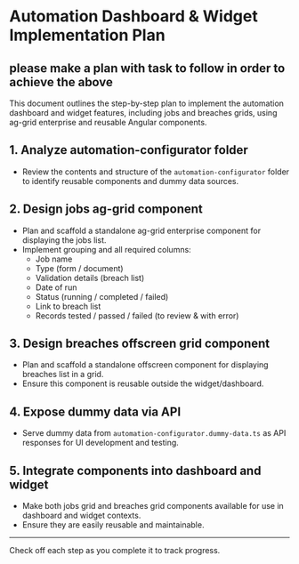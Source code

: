 # Automation Dashboard & Widget Implementation Plan

## please make a plan with task to follow in order to achieve the above

This document outlines the step-by-step plan to implement the automation dashboard and widget features, including jobs and breaches grids, using ag-grid enterprise and reusable Angular components.

## 1. Analyze automation-configurator folder

- Review the contents and structure of the `automation-configurator` folder to identify reusable components and dummy data sources.

## 2. Design jobs ag-grid component

- Plan and scaffold a standalone ag-grid enterprise component for displaying the jobs list.
- Implement grouping and all required columns:
  - Job name
  - Type (form / document)
  - Validation details (breach list)
  - Date of run
  - Status (running / completed / failed)
  - Link to breach list
  - Records tested / passed / failed (to review & with error)

## 3. Design breaches offscreen grid component

- Plan and scaffold a standalone offscreen component for displaying breaches list in a grid.
- Ensure this component is reusable outside the widget/dashboard.

## 4. Expose dummy data via API

- Serve dummy data from `automation-configurator.dummy-data.ts` as API responses for UI development and testing.

## 5. Integrate components into dashboard and widget

- Make both jobs grid and breaches grid components available for use in dashboard and widget contexts.
- Ensure they are easily reusable and maintainable.

---

Check off each step as you complete it to track progress.
